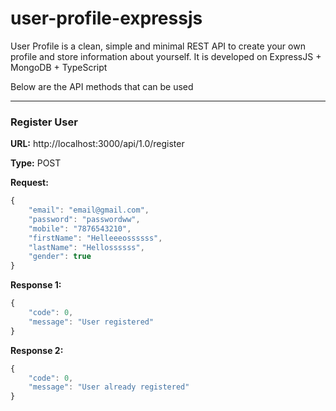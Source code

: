 # user-profile-expressjs
User Profile is a clean, simple and minimal REST API to create your own profile and store information about yourself. It is developed on ExpressJS + MongoDB + TypeScript


Below are the API methods that can be used

___
### Register User

**URL:** http://localhost:3000/api/1.0/register

**Type:** POST

**Request:**
```javascript
{
	"email": "email@gmail.com",
	"password": "passwordww",
	"mobile": "7876543210",
	"firstName": "Helleeeossssss",
	"lastName": "Hellossssss",
	"gender": true
}
```

**Response 1:**
```javascript
{
	"code": 0,
	"message": "User registered"
}
```

**Response 2:**
```javascript
{
	"code": 0,
	"message": "User already registered"
}
```
